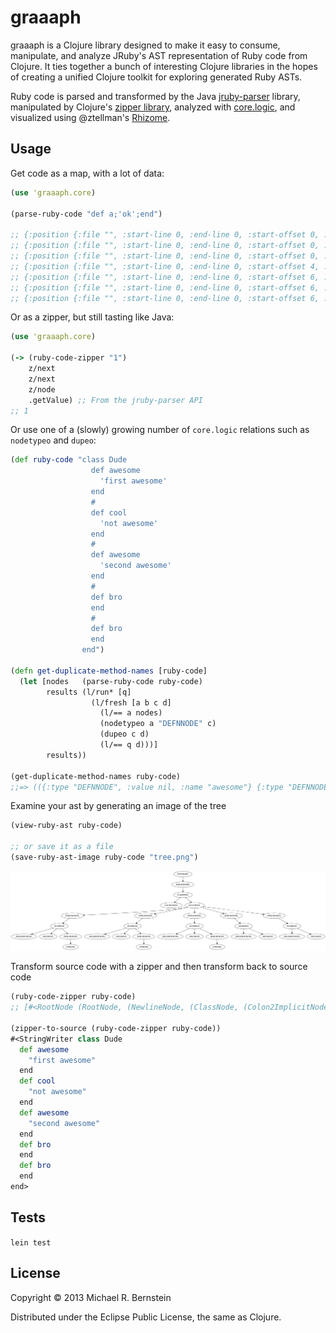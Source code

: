 # graaaph

graaaph is a Clojure library designed to make it easy to consume, manipulate, and analyze JRuby's AST representation of Ruby code from Clojure. It ties together a bunch of interesting Clojure libraries in the hopes of creating a unified Clojure toolkit for exploring generated Ruby ASTs.

Ruby code is parsed and transformed by the Java <a href="https://github.com/jruby/jruby-parser">jruby-parser</a> library, manipulated by Clojure's <a href="http://clojuredocs.org/clojure_core/clojure.zip/">zipper library</a>, analyzed with <a href="https://github.com/clojure/core.logic">core.logic</a>, and visualized using @ztellman's <a href="https://github.com/ztellman/rhizome">Rhizome</a>.

## Usage

Get code as a map, with a lot of data:

```clojure
(use 'graaaph.core)

(parse-ruby-code "def a;'ok';end")

;; {:position {:file "", :start-line 0, :end-line 0, :start-offset 0, :end-offset 14}, :type "ROOTNODE", :value nil, :name nil}
;; {:position {:file "", :start-line 0, :end-line 0, :start-offset 0, :end-offset 14}, :type "NEWLINENODE", :value nil, :name nil}
;; {:position {:file "", :start-line 0, :end-line 0, :start-offset 0, :end-offset 14}, :type "DEFNNODE", :value nil, :name "a"}
;; {:position {:file "", :start-line 0, :end-line 0, :start-offset 4, :end-offset 5}, :type "ARGUMENTNODE", :value nil, :name "a"}
;; {:position {:file "", :start-line 0, :end-line 0, :start-offset 6, :end-offset 6}, :type "ARGSNODE", :value nil, :name nil}
;; {:position {:file "", :start-line 0, :end-line 0, :start-offset 6, :end-offset 11}, :type "NEWLINENODE", :value nil, :name nil}
;; {:position {:file "", :start-line 0, :end-line 0, :start-offset 6, :end-offset 10}, :type "STRNODE", :value nil, :name nil}
```

Or as a zipper, but still tasting like Java:

```clojure
(use 'graaaph.core)

(-> (ruby-code-zipper "1")
    z/next
    z/next
    z/node
    .getValue) ;; From the jruby-parser API
;; 1
```

Or use one of a (slowly) growing number of `core.logic` relations such as `nodetypeo` and `dupeo`:

```clojure
(def ruby-code "class Dude
                  def awesome
                    'first awesome'
                  end
                  #
                  def cool
                    'not awesome'
                  end
                  #
                  def awesome
                    'second awesome'
                  end
                  #
                  def bro
                  end
                  #
                  def bro
                  end
                end")

(defn get-duplicate-method-names [ruby-code]
  (let [nodes   (parse-ruby-code ruby-code)
        results (l/run* [q]
                  (l/fresh [a b c d]
                    (l/== a nodes)
                    (nodetypeo a "DEFNNODE" c)
                    (dupeo c d)
                    (l/== q d)))]
        results))

(get-duplicate-method-names ruby-code)
;;=> (({:type "DEFNNODE", :value nil, :name "awesome"} {:type "DEFNNODE", :value nil, :name "bro"}))
```

Examine your ast by generating an image of the tree

```clojure
(view-ruby-ast ruby-code)

;; or save it as a file
(save-ruby-ast-image ruby-code "tree.png")
```
<img src="tree.png">


Transform source code with a zipper and then transform back to source code

```clojure
(ruby-code-zipper ruby-code)
;; [#<RootNode (RootNode, (NewlineNode, (ClassNode, (Colon2ImplicitNode:Dude), (BlockNode, (NewlineNode, (DefnNode:awesome, (ArgumentNode:awesome), (ArgsNode), (NewlineNode, (StrNode)))), (NewlineNode, (DefnNode:cool, (ArgumentNode:cool), (ArgsNode), (NewlineNode, (StrNode)))), (NewlineNode, (DefnNode:awesome, (ArgumentNode:awesome), (ArgsNode), (NewlineNode, (StrNode)))), (NewlineNode, (DefnNode:bro, (ArgumentNode:bro), (ArgsNode))), (NewlineNode, (DefnNode:bro, (ArgumentNode:bro), (ArgsNode)))))))> nil]

(zipper-to-source (ruby-code-zipper ruby-code))
#<StringWriter class Dude
  def awesome
    "first awesome"
  end
  def cool
    "not awesome"
  end
  def awesome
    "second awesome"
  end
  def bro
  end
  def bro
  end
end>
```

## Tests

`lein test`

## License

Copyright © 2013 Michael R. Bernstein

Distributed under the Eclipse Public License, the same as Clojure.
